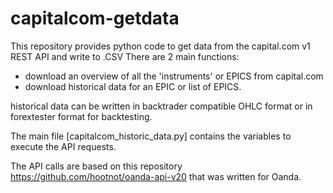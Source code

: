# capitalcom-getdata
This repository provides python code to get data from the capital.com v1 REST API and write to .CSV
There are 2 main functions:
- download an overview of all the 'instruments' or EPICS from capital.com
- download historical data for an EPIC or list of EPICS.

historical data can be written in backtrader compatible OHLC format or in forextester format for backtesting.

The main file [capitalcom_historic_data.py] contains the variables to execute the API requests.

The API calls are based on this repository https://github.com/hootnot/oanda-api-v20 that was written for Oanda.
